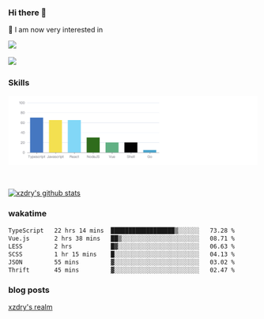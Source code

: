 ### Hi there 👋

🌱 I am now very interested in 

<a href="https://github.com/statelyai/xstate"><img height="20" src="https://user-images.githubusercontent.com/1093738/101672561-06aa7480-3a24-11eb-89d1-787fa7112138.png"></a>     

<a href="https://go.dev/"><img height="20" src="https://go.dev/images/go-logo-blue.svg"></a>


### Skills
![](img/2022-09-05-22-04-20.png)

<br />

[![xzdry's github stats](https://github-readme-stats.vercel.app/api?username=xzdry&count_private=true&show_icons=true&theme=vue)](https://github.com/xzdry)



### wakatime
<!--START_SECTION:waka-->

```text
TypeScript   22 hrs 14 mins  ██████████████████▒░░░░░░   73.28 %
Vue.js       2 hrs 38 mins   ██▒░░░░░░░░░░░░░░░░░░░░░░   08.71 %
LESS         2 hrs           █▓░░░░░░░░░░░░░░░░░░░░░░░   06.63 %
SCSS         1 hr 15 mins    █░░░░░░░░░░░░░░░░░░░░░░░░   04.13 %
JSON         55 mins         ▓░░░░░░░░░░░░░░░░░░░░░░░░   03.02 %
Thrift       45 mins         ▓░░░░░░░░░░░░░░░░░░░░░░░░   02.47 %
```

<!--END_SECTION:waka-->

### blog posts
[xzdry's realm](https://www.justdry.net/)
